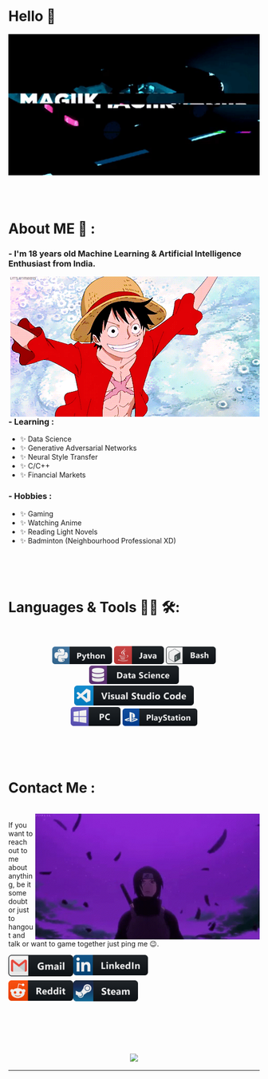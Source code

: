 # Hello 👋

<div align="center">
<img hight="300" width="700" alt="GIF" align="center" src="https://github.com/MagiiK270/MagiiK270/blob/main/assets/1.gif">
</div>

</br>
</br>
</br>


# About ME 💬 :

### - I'm 18 years  old Machine Learning & Artificial Intelligence Enthusiast from India.

<img hight="400" width="500" alt="GIF" align="right" src="https://github.com/MagiiK270/MagiiK270/blob/main/assets/2.gif">

### - Learning :
- ✨ Data Science
- ✨ Generative Adversarial Networks
- ✨ Neural Style Transfer
- ✨ C/C++
- ✨ Financial Markets

### - Hobbies : 
- ✨ Gaming
- ✨ Watching Anime
- ✨ Reading Light Novels
- ✨ Badminton (Neighbourhood Professional XD)

</br>
</br>
</br>



# Languages & Tools 👨‍💻 🛠:
</br>

<p align="center">

<!-- For more icons please follow  https://github.com/MikeCodesDotNET/ColoredBadges -->
<img src="https://github.com/MagiiK270/MagiiK270/blob/main/assets/icons/python.png" alt="python" width="120" hight="50">
<img src="https://github.com/MagiiK270/MagiiK270/blob/main/assets/icons/java.png" alt="java"  width="100" hight="50">
<img src="https://github.com/MagiiK270/MagiiK270/blob/main/assets/icons/bash.png" alt="bash" width="100" hight="50">
<img src="https://github.com/MagiiK270/MagiiK270/blob/main/assets/icons/datascience.png" alt="datascience" width="180" hight="50">
</br>
<img src="https://github.com/MagiiK270/MagiiK270/blob/main/assets/icons/visualstudio_code.png" alt="visualstudio_code" width="240" hight="50">
</br>
<img src="https://github.com/MagiiK270/MagiiK270/blob/main/assets/icons/pc.png" alt="pc" width="100" hight="50">
<img src="https://github.com/MagiiK270/MagiiK270/blob/main/assets/icons/playstation@3x.png" alt="playstation" width="150" hight="50">
</p>
</br>
</br>
</br>



# Contact Me :

<p>
 </br>


<img hight="320" width="450" align="right" alt="GIF" src="https://github.com/MagiiK270/MagiiK270/blob/main/assets/3.gif">


If you want to reach out to me about anything, be it some doubt or just to hangout and talk or want to game together just ping me 😉.

<a href="mailto:krausch.bryan@yahoo.com">
 <img align="left" alt="Gmail" width="130" hight="100" src="https://github.com/MagiiK270/MagiiK270/blob/main/assets/icons/gmail.png" />
</a>
<a href="https://www.linkedin.com/">
  <img align="left" alt="Linkedin" width="150" hight="100" src="https://github.com/MagiiK270/MagiiK270/blob/main/assets/icons/linkedin.png" />
</br>
</br>
</br>
</a>
<a href="https://www.reddit.com/">
  <img align="left" alt=" Reddit" width="130" hight="100" src="https://github.com/MagiiK270/MagiiK270/blob/main/assets/icons/reddit.png" />
</a>
<a href="https://steamcommunity.com/id/4989458845/">
  <img align="left" alt="Steam" width="130" hight="100" src="https://github.com/MagiiK270/MagiiK270/blob/main/assets/icons/steam.png" />
</a>
 </p>
 

</br>
</br>
</br>
</br>
</br>
</br>
</br>



<p align="center" >  
  <a href="https://github.com/anuraghazra/github-readme-stats"> 
<img  src="https://github-readme-stats.vercel.app/api?username=MagiiK270&&show_icons=true&theme=radical"/>
  </a>
  </p>

*************
